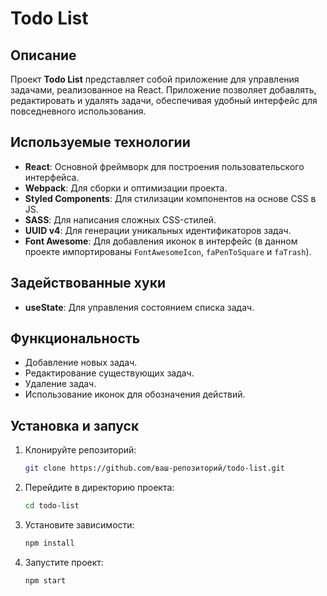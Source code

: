 # Todo List

## Описание
Проект **Todo List** представляет собой приложение для управления задачами, реализованное на React. Приложение позволяет добавлять, редактировать и удалять задачи, обеспечивая удобный интерфейс для повседневного использования.

## Используемые технологии
- **React**: Основной фреймворк для построения пользовательского интерфейса.
- **Webpack**: Для сборки и оптимизации проекта.
- **Styled Components**: Для стилизации компонентов на основе CSS в JS.
- **SASS**: Для написания сложных CSS-стилей.
- **UUID v4**: Для генерации уникальных идентификаторов задач.
- **Font Awesome**: Для добавления иконок в интерфейс (в данном проекте импортированы `FontAwesomeIcon`, `faPenToSquare` и `faTrash`).

## Задействованные хуки
- **useState**: Для управления состоянием списка задач.

## Функциональность
- Добавление новых задач.
- Редактирование существующих задач.
- Удаление задач.
- Использование иконок для обозначения действий.

## Установка и запуск
1. Клонируйте репозиторий:
    ```bash
    git clone https://github.com/ваш-репозиторий/todo-list.git
    ```
2. Перейдите в директорию проекта:
    ```bash
    cd todo-list
    ```
3. Установите зависимости:
    ```bash
    npm install
    ```
4. Запустите проект:
    ```bash
    npm start
    ```
